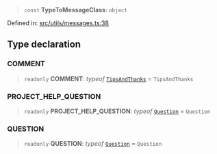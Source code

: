 > `const` **TypeToMessageClass**: `object`

Defined in: [src/utils/messages.ts:38](https://github.com/bhavjitChauhan/khan-api/blob/67d30ab4498111952301bcaddbef9a132bf75105/src/utils/messages.ts#L38)

## Type declaration

### COMMENT

> `readonly` **COMMENT**: *typeof* [`TipsAndThanks`](api/classes%5CTipsAndThanks.md) = `TipsAndThanks`

### PROJECT\_HELP\_QUESTION

> `readonly` **PROJECT\_HELP\_QUESTION**: *typeof* [`Question`](api/classes%5CQuestion.md) = `Question`

### QUESTION

> `readonly` **QUESTION**: *typeof* [`Question`](api/classes%5CQuestion.md) = `Question`
